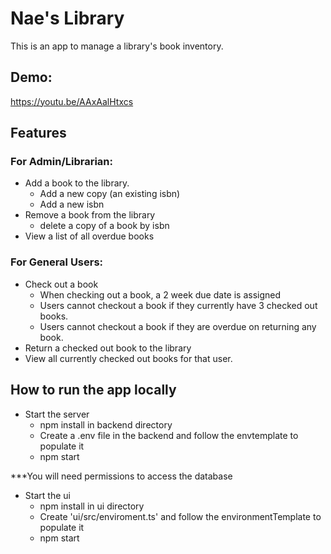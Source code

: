 # Nae's Library

This is an app to manage a library's book inventory.

## Demo:
https://youtu.be/AAxAalHtxcs

## Features
### For Admin/Librarian:
* Add a book to the library.
  - Add a new copy (an existing isbn)
  - Add a new isbn
* Remove a book from the library
  - delete a copy of a book by isbn
* View a list of all overdue books

### For General Users:
* Check out a book
  - When checking out a book, a 2 week due date is assigned
  - Users cannot checkout a book if they currently have 3 checked out books.
  - Users cannot checkout a book if they are overdue on returning any book.
* Return a checked out book to the library
* View all currently checked out books for that user.

## How to run the app locally 
* Start the server
  - npm install in backend directory
  - Create a .env file in the backend and follow the envtemplate to populate it
  - npm start
  
 ***You will need permissions to access the database
* Start the ui
  - npm install in ui directory
  - Create 'ui/src/enviroment.ts' and follow the environmentTemplate to populate it
  - npm start
  
